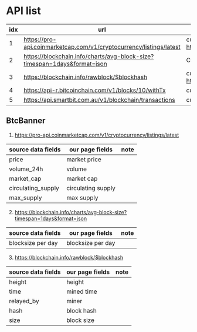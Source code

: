 

# API list


|idx|url |example|note|
|---|----|---------|--------|
|1  |https://pro-api.coinmarketcap.com/v1/cryptocurrency/listings/latest| curl -H "X-CMC_PRO_API_KEY: b5cd3d03-b51f-434a-a12a-0bdc68383c5e" -H "Accept: application/json" -G https://pro-api.coinmarketcap.com/v1/cryptocurrency/listings/latest | btc banner|
|2  |https://blockchain.info/charts/avg-block-size?timespan=1days&format=json|Curl -H “Accept: application/json” -G https://blockchain.info/charts/avg-block-size?timespan=1days&format=json||
|3  |https://blockchain.info/rawblock/$blockhash| curl https://blockchain.info/rawblock/000000000000000000194e816bc839bf0e9b0a8338fffed8787a01136b582b95||
|4  |https://api-r.bitcoinchain.com/v1/blocks/10/withTx| curl  https://api-r.bitcoinchain.com/v1/blocks/10/withTx||
|5  |https://api.smartbit.com.au/v1/blockchain/transactions| curl https://api.smartbit.com.au/v1/blockchain/transactions||

## BtcBanner

1. https://pro-api.coinmarketcap.com/v1/cryptocurrency/listings/latest

|source data fields| our page fields  | note  |
|------------------|------------------|-------|
|price             |market price      |       |
|volume_24h        |volume            |       |
|market_cap        |market cap        |       |
|circulating_supply|circulating supply|       |
|max_supply        |max supply        |       |


2. https://blockchain.info/charts/avg-block-size?timespan=1days&format=json

|source data fields| our page fields  |  note |
|------------------|------------------|-------|
|blocksize per day |blocksize per day |       |

3. https://blockchain.info/rawblock/$blockhash


|source data fields| our page fields  |  note |
|------------------|------------------|-------|
|height            |height            |       |
|time              |mined time        |       |
|relayed_by        |miner             |       |
|hash              |block hash        |       |
|size              |block size        |       |
